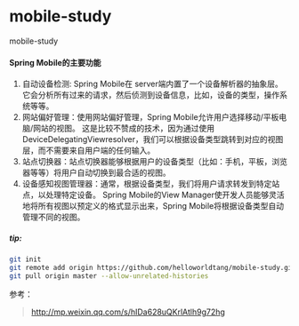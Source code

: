 # mobile-study
mobile-study

#### Spring Mobile的主要功能

1. 自动设备检测:  Spring Mobile在 server端内置了一个设备解析器的抽象层。它会分析所有过来的请求，然后侦测到设备信息，比如，设备的类型，操作系统等等。
2. 网站偏好管理：使用网站偏好管理，Spring Mobile允许用户选择移动/平板电脑/网站的视图。 
    这是比较不赞成的技术，因为通过使用DeviceDelegatingViewresolver，我们可以根据设备类型跳转到对应的视图层，而不需要来自用户端的任何输入。
3. 站点切换器：站点切换器能够根据用户的设备类型（比如：手机，平板，浏览器等等）将用户自动切换到最合适的视图。
4. 设备感知视图管理器：通常，根据设备类型，我们将用户请求转发到特定站点，以处理特定设备。 
    Spring Mobile的View Manager使开发人员能够灵活地将所有视图以预定义的格式显示出来，Spring Mobile将根据设备类型自动管理不同的视图。



##### tip:
```bash
git init 
git remote add origin https://github.com/helloworldtang/mobile-study.git
git pull origin master --allow-unrelated-histories
```

参考：
> http://mp.weixin.qq.com/s/hIDa628uQKrlAtlh9g72hg